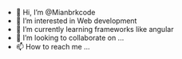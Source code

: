 - 👋 Hi, I’m @Mianbrkcode
- 👀 I’m interested in Web development
- 🌱 I’m currently learning frameworks like angular
- 💞️ I’m looking to collaborate on ...
- 📫 How to reach me ...

<!---
Mianbrkcode/Mianbrkcode is a ✨ special ✨ repository because its `README.md` (this file) appears on your GitHub profile.

You can click the Preview link to take a look at your changes.
--->
